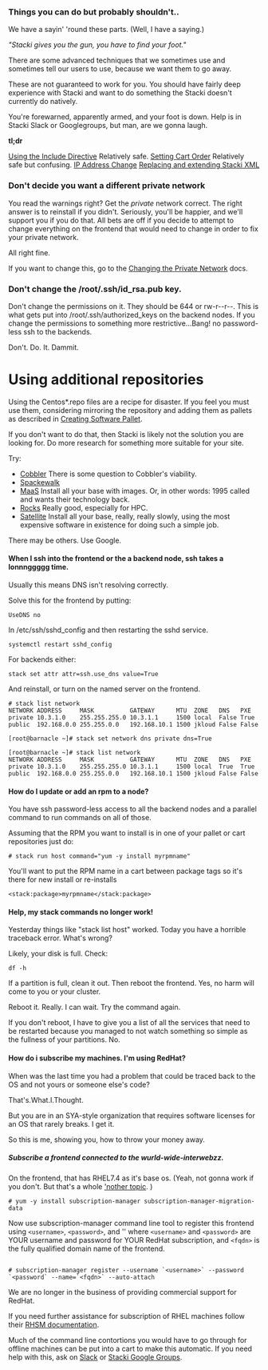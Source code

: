 ### Things you can do but probably shouldn't..

We have a sayin' 'round these parts. (Well, I have a saying.)

_"Stacki gives you the gun, you have to find your foot."_

There are some advanced techniques that we sometimes use and sometimes tell our users to use, because we want them to go away.

These are not guaranteed to work for you. You should have fairly deep experience with Stacki and want to do something the Stacki doesn't currently do natively.

You're forewarned, apparently armed, and your foot is down. Help is in Stacki Slack or Googlegroups, but man, are we gonna laugh.

**tl;dr**

[Using the Include Directive](Include-Directive) Relatively safe.
[Setting Cart Order](Setting-Cart-Order) Relatively safe but confusing.
[IP Address Change](IP-Address-Change)
[Replacing and extending Stacki XML](Replacing-Extending-XML)

### Don't decide you want a different private network

You read the warnings right? Get the *private* network correct. The right answer is to reinstall if you didn't. Seriously, you'll be happier, and we'll support you if you do that. All bets are off if you decide to attempt to change everything on the frontend that would need to change in order to fix your private network.

All right fine.

If you want to change this, go to the [Changing the Private Network](IP-Address-Change) docs.

### Don't change the /root/.ssh/id_rsa.pub key.

Don't change the permissions on it. They should be 644 or rw-r--r--. This is what gets put into /root/.ssh/authorized_keys on the backend nodes. If you change the permissions to something more restrictive...Bang! no password-less ssh to the backends.

Don't. Do. It. Dammit.

# Using additional repositories

Using the Centos*.repo files are a recipe for disaster. If you feel you must use them, considering mirroring the repository and adding them as pallets as described in [Creating Software Pallet](Creating-Software-Pallets).

If you don't want to do that, then Stacki is likely not the solution you are looking for. Do more research for something more suitable for your site.

Try:
* [Cobbler](https://cobbler.github.io/) There is some question to Cobbler's viability.
* [Spackewalk](https://spacewalkproject.github.io/)
* [MaaS](https://maas.io/) Install all your base with images. Or, in other words: 1995 called and wants their technology back.
* [Rocks](https://rocksclusters.org) Really good, especially for HPC.
* [Satellite](https://access.redhat.com/products/red-hat-satellite) Install all your base, really, really slowly, using the most expensive software in existence for doing such a simple job.

There may be others. Use Google.


#### When I ssh into the frontend or the a backend node, ssh takes a lonnnggggg time.

Usually this means DNS isn't resolving correctly.

Solve this for the frontend by putting:

```
UseDNS no
```
In /etc/ssh/sshd_config and then restarting the sshd service.

```
systemctl restart sshd_config
```

For backends either:

```
stack set attr attr=ssh.use_dns value=True
```

And reinstall, or turn on the named server on the frontend.

```
# stack list network
NETWORK ADDRESS     MASK          GATEWAY      MTU  ZONE   DNS   PXE
private 10.3.1.0    255.255.255.0 10.3.1.1     1500 local  False True
public  192.168.0.0 255.255.0.0   192.168.10.1 1500 jkloud False False

[root@barnacle ~]# stack set network dns private dns=True

[root@barnacle ~]# stack list network
NETWORK ADDRESS     MASK          GATEWAY      MTU  ZONE   DNS   PXE
private 10.3.1.0    255.255.255.0 10.3.1.1     1500 local  True  True
public  192.168.0.0 255.255.0.0   192.168.10.1 1500 jkloud False False
```

#### How do I update or add an rpm to a node?

You have ssh password-less access to all the backend nodes and a parallel command to run commands on all of those.

Assuming that the RPM you want to install is in one of your pallet or cart repositories just do:

```
# stack run host command="yum -y install myrpmname"
```

You'll want to put the RPM name in a cart between package tags so it's there for new install or re-installs

```
<stack:package>myrpmname</stack:package>
```

#### Help, my stack commands no longer work!

Yesterday things like "stack list host" worked. Today you have a horrible traceback error. What's wrong?

Likely, your disk is full. Check:

```df -h```

If a partition is full, clean it out. Then reboot the frontend. Yes, no harm will come to you or your cluster.

Reboot it. Really. I can wait. Try the command again.

If you don't reboot, I have to give you a list of all the services that need to be restarted because you managed to not watch something so simple as the fullness of your partitions. No.

#### How do i subscribe my machines. I'm using RedHat?

When was the last time you had a problem that could be traced back to the OS and not yours or someone else's code?

That's.What.I.Thought.

But you are in an SYA-style organization that requires software licenses for an OS that rarely breaks. I get it.

So this is me, showing you, how to throw your money away.

##### Subscribe a frontend connected to the wurld-wide-interwebzz.

On the frontend, that has RHEL7.4 as it's base os. (Yeah, not gonna work if you don't. But that's a whole ['nother topic](CreateJumboPallets). )

```
# yum -y install subscription-manager subscription-manager-migration-data
```

Now use subscription-manager command line tool to register this frontend using `<username>`, `<password>`, and '<fqdn>' where `<username>` and `<password>` are YOUR username and password for YOUR RedHat subscription, and `<fqdn>` is the fully qualified domain name of the frontend.

```

# subscription-manager register --username `<username>` --password `<password` --name=`<fqdn>` --auto-attach
```

We are no longer in the business of providing commercial support for RedHat.

If you need further assistance for subscription of RHEL machines follow their [RHSM documentation](https://access.redhat.com/documentation/en-US/Red_Hat_Subscription_Management/1/html-single/RHSM/).

Much of the command line contortions you would have to go through for offline machines can be put into a cart to make this automatic. If you need help with this, ask on [Slack](https://stacki.slack.com) or [Stacki Google Groups](https://stacki.googlegroups.com).

